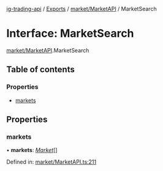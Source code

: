 [ig-trading-api](../README.md) / [Exports](../modules.md) / [market/MarketAPI](../modules/market_marketapi.md) / MarketSearch

# Interface: MarketSearch

[market/MarketAPI](../modules/market_marketapi.md).MarketSearch

## Table of contents

### Properties

- [markets](market_marketapi.marketsearch.md#markets)

## Properties

### markets

• **markets**: [_Market_](market_marketapi.market.md)[]

Defined in: [market/MarketAPI.ts:211](https://github.com/bennycode/ig-trading-api/blob/840a401/src/market/MarketAPI.ts#L211)
